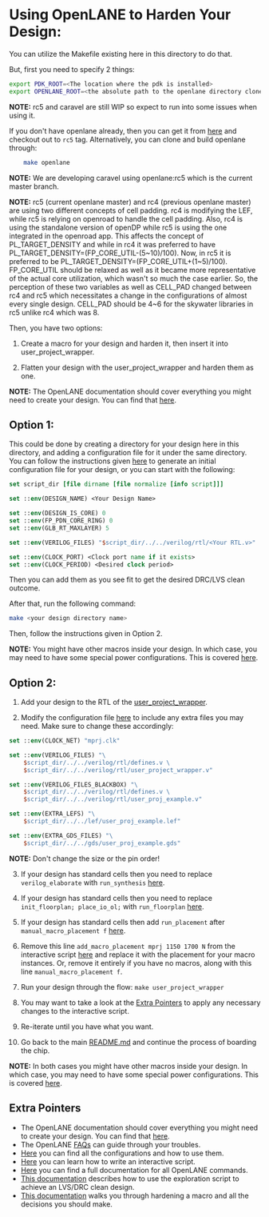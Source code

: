 <!---
# SPDX-FileCopyrightText: 2020 Efabless Corporation
#
# Licensed under the Apache License, Version 2.0 (the "License");
# you may not use this file except in compliance with the License.
# You may obtain a copy of the License at
#
#      http://www.apache.org/licenses/LICENSE-2.0
#
# Unless required by applicable law or agreed to in writing, software
# distributed under the License is distributed on an "AS IS" BASIS,
# WITHOUT WARRANTIES OR CONDITIONS OF ANY KIND, either express or implied.
# See the License for the specific language governing permissions and
# limitations under the License.
#
# SPDX-License-Identifier: Apache-2.0
-->
# Using OpenLANE to Harden Your Design:

You can utilize the Makefile existing here in this directory to do that.

But, first you need to specify 2 things:
```bash
export PDK_ROOT=<The location where the pdk is installed>
export OPENLANE_ROOT=<the absolute path to the openlane directory cloned or to be cloned>
```

**NOTE:** rc5 and caravel are still WIP so expect to run into some issues when using it.

If you don't have openlane already, then you can get it from [here](https://github.com/efabless/openlane) and checkout out to `rc5` tag. Alternatively, you can clone and build openlane through:
```bash
    make openlane
```

**NOTE:** We are developing caravel using openlane:rc5 which is the current master branch.

**NOTE:** rc5 (current openlane master) and rc4 (previous openlane master) are using two different concepts of cell padding. rc4 is modifying the LEF, while rc5 is relying on openroad to handle the cell padding. Also, rc4 is using the standalone version of openDP while rc5 is using the one integrated in the openroad app. This affects the concept of PL_TARGET_DENSITY and while in rc4 it was preferred to have PL_TARGET_DENSITY=(FP_CORE_UTIL-(5\~10)/100). Now, in rc5 it is preferred to be  PL_TARGET_DENSITY=(FP_CORE_UTIL+(1\~5)/100).
FP_CORE_UTIL should be relaxed as well as it became more representative of the actual core utilization, which wasn't so much the case earlier. So, the perception of these two variables as well as CELL_PAD changed between rc4 and rc5 which necessitates a change in the configurations of almost every single design.
CELL_PAD should be 4~6 for the skywater libraries in rc5 unlike rc4 which was 8.

Then, you have two options:
1. Create a macro for your design and harden it, then insert it into user_project_wrapper.

2. Flatten your design with the user_project_wrapper and harden them as one.


**NOTE:** The OpenLANE documentation should cover everything you might need to create your design. You can find that [here](https://github.com/efabless/openlane/blob/master/README.md).

## Option 1:

This could be done by creating a directory for your design here in this directory, and adding a configuration file for it under the same directory. You can follow the instructions given [here](https://github.com/efabless/openlane#adding-a-design) to generate an initial configuration file for your design, or you can start with the following:

```tcl
set script_dir [file dirname [file normalize [info script]]]

set ::env(DESIGN_NAME) <Your Design Name>

set ::env(DESIGN_IS_CORE) 0
set ::env(FP_PDN_CORE_RING) 0
set ::env(GLB_RT_MAXLAYER) 5

set ::env(VERILOG_FILES) "$script_dir/../../verilog/rtl/<Your RTL.v>"

set ::env(CLOCK_PORT) <Clock port name if it exists>
set ::env(CLOCK_PERIOD) <Desired clock period>
```

Then you can add them as you see fit to get the desired DRC/LVS clean outcome.

After that, run the following command:
```bash
make <your design directory name>
```

Then, follow the instructions given in Option 2.

**NOTE:** You might have other macros inside your design. In which case, you may need to have some special power configurations. This is covered [here](https://github.com/efabless/openlane/blob/master/doc/hardening_macros.md#power-grid-pdn).

## Option 2:

1. Add your design to the RTL of the [user_project_wrapper](../verilog/rtl/user_project_wrapper.v).

2. Modify the configuration file [here](./user_project_wrapper/config.tcl) to include any extra files you may need. Make sure to change these accordingly:
```tcl
set ::env(CLOCK_NET) "mprj.clk"

set ::env(VERILOG_FILES) "\
	$script_dir/../../verilog/rtl/defines.v \
	$script_dir/../../verilog/rtl/user_project_wrapper.v"

set ::env(VERILOG_FILES_BLACKBOX) "\
	$script_dir/../../verilog/rtl/defines.v \
	$script_dir/../../verilog/rtl/user_proj_example.v"

set ::env(EXTRA_LEFS) "\
	$script_dir/../../lef/user_proj_example.lef"

set ::env(EXTRA_GDS_FILES) "\
	$script_dir/../../gds/user_proj_example.gds"
```
**NOTE:** Don't change the size or the pin order!

3. If your design has standard cells then you need to replace `verilog_elaborate` with `run_synthesis` [here](./user_project_wrapper/interactive.tcl).

4. If your design has standard cells then you need to replace `init_floorplan; place_io_ol;` with `run_floorplan` [here](./user_project_wrapper/interactive.tcl).
 
5. If your design has standard cells then add `run_placement` after `manual_macro_placement f` [here](./user_project_wrapper/interactive.tcl).

6. Remove this line `add_macro_placement mprj 1150 1700 N` from the interactive script [here](./user_project_wrapper/interactive.tcl) and replace it with the placement for your macro instances. Or, remove it entirely if you have no macros, along with this line `manual_macro_placement f`.

7. Run your design through the flow: `make user_project_wrapper`

8. You may want to take a look at the [Extra Pointers](#extra-pointers) to apply any necessary changes to the interactive script.

8. Re-iterate until you have what you want.

9. Go back to the main [README.md](../README.md) and continue the process of boarding the chip.

**NOTE:** In both cases you might have other macros inside your design. In which case, you may need to have some special power configurations. This is covered [here](https://github.com/efabless/openlane/blob/master/doc/hardening_macros.md#power-grid-pdn).

## Extra Pointers

- The OpenLANE documentation should cover everything you might need to create your design. You can find that [here](https://github.com/efabless/openlane/blob/master/README.md).
- The OpenLANE [FAQs](https://github.com/efabless/openlane/wiki) can guide through your troubles.
- [Here](https://github.com/efabless/openlane/blob/master/configuration/README.md) you can find all the configurations and how to use them.
- [Here](https://github.com/efabless/openlane/blob/master/doc/advanced_readme.md) you can learn how to write an interactive script.
- [Here](https://github.com/efabless/openlane/blob/master/doc/OpenLANE_commands.md) you can find a full documentation for all OpenLANE commands.
- [This documentation](https://github.com/efabless/openlane/blob/master/regression_results/README.md) describes how to use the exploration script to achieve an LVS/DRC clean design.
- [This documentation](https://github.com/efabless/openlane/blob/master/doc/hardening_macros.md) walks you through hardening a macro and all the decisions you should make.
